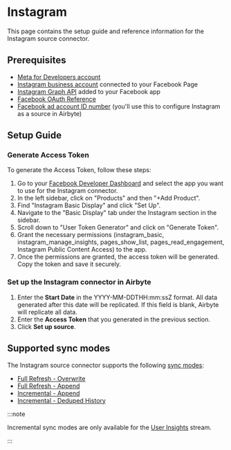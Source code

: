 # Instagram

This page contains the setup guide and reference information for the Instagram source connector.

## Prerequisites

* [Meta for Developers account](https://developers.facebook.com)
* [Instagram business account](https://www.facebook.com/business/help/898752960195806) connected to your Facebook Page
* [Instagram Graph API](https://developers.facebook.com/docs/instagram-api/) added to your Facebook app
* [Facebook OAuth Reference](https://developers.facebook.com/docs/instagram-basic-display-api/reference)
* [Facebook ad account ID number](https://www.facebook.com/business/help/1492627900875762) (you'll use this to configure Instagram as a source in Airbyte)

## Setup Guide

### Generate Access Token

To generate the Access Token, follow these steps:

1. Go to your [Facebook Developer Dashboard](https://developers.facebook.com/apps) and select the app you want to use for the Instagram connector.
2. In the left sidebar, click on "Products" and then "+Add Product".
3. Find "Instagram Basic Display" and click "Set Up".
4. Navigate to the "Basic Display" tab under the Instagram section in the sidebar.
5. Scroll down to "User Token Generator" and click on "Generate Token".
6. Grant the necessary permissions (instagram_basic, instagram_manage_insights, pages_show_list, pages_read_engagement, Instagram Public Content Access) to the app.
7. Once the permissions are granted, the access token will be generated. Copy the token and save it securely.

### Set up the Instagram connector in Airbyte

1. Enter the **Start Date** in the YYYY-MM-DDTHH:mm:ssZ format. All data generated after this date will be replicated. If this field is blank, Airbyte will replicate all data.
2. Enter the **Access Token** that you generated in the previous section.
3. Click **Set up source**.

## Supported sync modes
The Instagram source connector supports the following [sync modes](https://docs.airbyte.com/cloud/core-concepts#connection-sync-modes):
* [Full Refresh - Overwrite](https://docs.airbyte.com/understanding-airbyte/connections/full-refresh-overwrite/)
* [Full Refresh - Append](https://docs.airbyte.com/understanding-airbyte/connections/full-refresh-append)
* [Incremental - Append](https://docs.airbyte.com/understanding-airbyte/connections/incremental-append)
* [Incremental - Deduped History](https://docs.airbyte.com/understanding-airbyte/connections/incremental-deduped-history)

:::note

Incremental sync modes are only available for the [User Insights](https://developers.facebook.com/docs/instagram-api/reference/ig-user/insights) stream.

:::